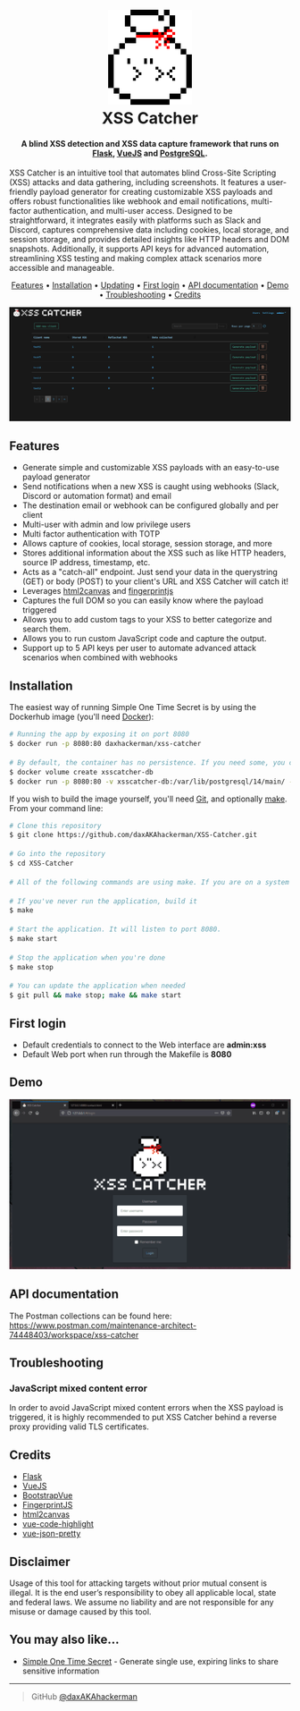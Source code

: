 <h1 align="center">
  <br>
  <img src="https://raw.githubusercontent.com/daxAKAhackerman/XSS-Catcher/master/resources/icon.png" alt="XSS Catcher" width="150">
  <br>
  XSS Catcher
  <br>
</h1>
<h4 align="center">A blind XSS detection and XSS data capture framework that runs on <a href="https://flask.palletsprojects.com/" target="_blank">Flask</a>, <a href="https://vuejs.org/" target="_blank">VueJS</a> and <a href="https://www.postgresql.org/" target="_blank">PostgreSQL</a>.</h4>
XSS Catcher is an intuitive tool that automates blind Cross-Site Scripting (XSS) attacks and data gathering, including screenshots. It features a user-friendly payload generator for creating customizable XSS payloads and offers robust functionalities like webhook and email notifications, multi-factor authentication, and multi-user access. Designed to be straightforward, it integrates easily with platforms such as Slack and Discord, captures comprehensive data including cookies, local storage, and session storage, and provides detailed insights like HTTP headers and DOM snapshots. Additionally, it supports API keys for advanced automation, streamlining XSS testing and making complex attack scenarios more accessible and manageable.
<p align="center">
  <a href="#features">Features</a> •
  <a href="#installation">Installation</a> •
  <a href="#updating">Updating</a> •
  <a href="#first-login">First login</a> •
  <a href="#api-documentation">API documentation</a> •
  <a href="#demo">Demo</a> •
  <a href="#troubleshooting">Troubleshooting</a> •
  <a href="#credits">Credits</a>
</p>

![screenshot](https://raw.githubusercontent.com/daxAKAhackerman/XSS-Catcher/master/resources/dashboard.png)

## Features

- Generate simple and customizable XSS payloads with an easy-to-use payload generator
- Send notifications when a new XSS is caught using webhooks (Slack, Discord or automation format) and email
- The destination email or webhook can be configured globally and per client
- Multi-user with admin and low privilege users
- Multi factor authentication with TOTP
- Allows capture of cookies, local storage, session storage, and more
- Stores additional information about the XSS such as like HTTP headers, source IP address, timestamp, etc.
- Acts as a "catch-all" endpoint. Just send your data in the querystring (GET) or body (POST) to your client's URL and XSS Catcher will catch it!
- Leverages [html2canvas](https://github.com/niklasvh/html2canvas) and [fingerprintjs](https://github.com/fingerprintjs/fingerprintjs)
- Captures the full DOM so you can easily know where the payload triggered
- Allows you to add custom tags to your XSS to better categorize and search them.
- Allows you to run custom JavaScript code and capture the output.
- Support up to 5 API keys per user to automate advanced attack scenarios when combined with webhooks

## Installation

The easiest way of running Simple One Time Secret is by using the Dockerhub image (you'll need [Docker](https://docs.docker.com/engine/)):

```bash
# Running the app by exposing it on port 8080
$ docker run -p 8080:80 daxhackerman/xss-catcher

# By default, the container has no persistence. If you need some, you can setup a volume
$ docker volume create xsscatcher-db
$ docker run -p 8080:80 -v xsscatcher-db:/var/lib/postgresql/14/main/ -d --name xsscatcher daxhackerman/xss-catcher
```

If you wish to build the image yourself, you'll need [Git](https://git-scm.com), and optionally [make](https://www.gnu.org/software/make/). From your command line:

```bash
# Clone this repository
$ git clone https://github.com/daxAKAhackerman/XSS-Catcher.git

# Go into the repository
$ cd XSS-Catcher

# All of the following commands are using make. If you are on a system where make is not available, simply have a look into the Makefile and manually run the required commands (under build, start or stop)

# If you've never run the application, build it
$ make

# Start the application. It will listen to port 8080.
$ make start

# Stop the application when you're done
$ make stop

# You can update the application when needed
$ git pull && make stop; make && make start
```

## First login

- Default credentials to connect to the Web interface are **admin:xss**
- Default Web port when run through the Makefile is **8080**

## Demo

![screenshot](https://raw.githubusercontent.com/daxAKAhackerman/XSS-Catcher/master/resources/animation.gif)

## API documentation

The Postman collections can be found here: https://www.postman.com/maintenance-architect-74448403/workspace/xss-catcher

## Troubleshooting

### JavaScript mixed content error

In order to avoid JavaScript mixed content errors when the XSS payload is triggered, it is highly recommended to put XSS Catcher behind a reverse proxy providing valid TLS certificates.

## Credits

- [Flask](https://flask.palletsprojects.com/)
- [VueJS](https://vuejs.org/)
- [BootstrapVue](https://bootstrap-vue.org/)
- [FingerprintJS](https://github.com/fingerprintjs/fingerprintjs)
- [html2canvas](https://github.com/niklasvh/html2canvas)
- [vue-code-highlight](https://github.com/elisiondesign/vue-code-highlight)
- [vue-json-pretty](https://github.com/leezng/vue-json-pretty)

## Disclaimer

Usage of this tool for attacking targets without prior mutual consent is illegal. It is the end user’s responsibility to obey all applicable local, state and federal laws. We assume no liability and are not responsible for any misuse or damage caused by this tool.

## You may also like...

- [Simple One Time Secret](https://github.com/daxAKAhackerman/simple-one-time-secret) - Generate single use, expiring links to share sensitive information

---

> GitHub [@daxAKAhackerman](https://github.com/daxAKAhackerman/)
